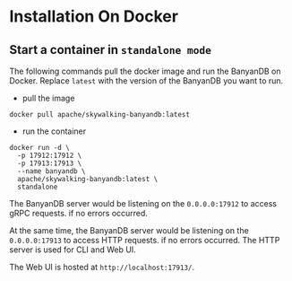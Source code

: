 # Installation On Docker

## Start a container in `standalone mode`
The following commands pull the docker image and run the BanyanDB on Docker. Replace `latest` with the version of the BanyanDB you want to run.
- pull the image
```shell
docker pull apache/skywalking-banyandb:latest
```
- run the container
```shell
docker run -d \
  -p 17912:17912 \
  -p 17913:17913 \
  --name banyandb \
  apache/skywalking-banyandb:latest \
  standalone
```

The BanyanDB server would be listening on the `0.0.0.0:17912` to access gRPC requests. if no errors occurred.

At the same time, the BanyanDB server would be listening on the `0.0.0.0:17913` to access HTTP requests. if no errors occurred. The HTTP server is used for CLI and Web UI.

The Web UI is hosted at `http://localhost:17913/`.
